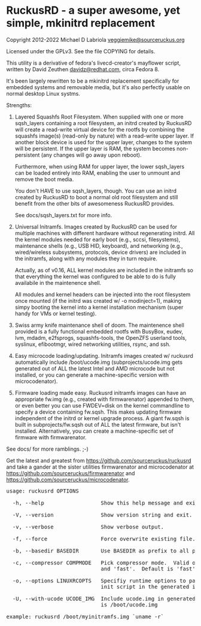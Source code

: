 RuckusRD - a super awesome, yet simple, mkinitrd replacement
============================================================

Copyright 2012-2022 Michael D Labriola <veggiemike@sourceruckus.org>

Licensed under the GPLv3. See the file COPYING for details. 

This utility is a derivative of fedora's livecd-creator's mayflower script,
written by David Zeuthen <davidz@redhat.com>, circa Fedora 8.

It's been largely rewritten to be a mkinitrd replacement specifically for
embedded systems and removable media, but it's also perfectly usable on normal
desktop Linux systms.


Strengths:

 1.  Layered Squashfs Root Filesystem.  When supplied with one or more
     sqsh_layers containing a root filesystem, an initrd created by RuckusRD
     will create a read-write virtual device for the rootfs by combining the
     squashfs image(s) (read-only by nature) with a read-write upper layer.  If
     another block device is used for the upper layer, changes to the system
     will be persistent.  If the upper layer is RAM, the system becomes
     non-persistent (any changes will go away upon reboot).
     
     Furthermore, when using RAM for upper layer, the lower sqsh_layers can be
     loaded entirely into RAM, enabling the user to unmount and remove the boot
     media.

     You don't HAVE to use sqsh_layers, though.  You can use an initrd created
     by RuckusRD to boot a normal old root filesystem and still benefit from
     the other bits of awesomeness RuckusRD provides.

     See docs/sqsh_layers.txt for more info.

 2.  Universal Initramfs.  Images created by RuckusRD can be used for multiple
     machines with different hardware without regenerating initrd.  All the
     kernel modules needed for early boot (e.g., sccsi, filesystems),
     maintenance shells (e.g., USB HID, keyboard), and networking (e.g.,
     wired/wireless subsystems, protocols, device drivers) are included in the
     initramfs, along with any modules they in turn require.

     Actually, as of v0.16, ALL kernel modules are included in the initramfs so
     that everything the kernel was configured to be able to do is fully
     availabile in the maintenence shell.

     All modules and kernel headers can be injected into the root filesystem
     once mounted (if the initrd was created w/ -o modinject=1), making simpy
     booting the kernel into a kernel installation mechanism (super handy for
     VMs or kernel testing).

 3.  Swiss army knife maintenance shell of doom.  The maintenence shell
     provided is a fully functional embedded rootfs with BusyBox, eudev, lvm,
     mdadm, e2fsprogs, squashfs-tools, the OpenZFS userland tools, syslinux,
     efibootmgr, wired networking utilities, rsync, and ssh.

 4.  Easy microcode loading/updating.  Initramfs images created w/ ruckusrd
     automatically include /boot/ucode.img (subprojects/ucode.img gets
     generated out of ALL the latest Intel and AMD microcode but not installed,
     or you can generate a machine-specific version with microcodenator).

 5.  Firmware loading made easy.  Ruckusrd initramfs images can have an
     appropriate fw.img (e.g., created with firmwarenator) appended to them, or
     even better you can use FWDEV=disk on the kernel commandline to specify a
     device containing fw.sqsh.  This makes updating firmware independent of
     the initrd or kernel upgrade process.  A giant fw.sqsh is built in
     subprojects/fw.sqsh out of ALL the latest firmware, but isn't installed.
     Alternatively, you can create a machine-specific set of firmware with
     firmwarenator.

See docs/ for more ramblings.  ;-)

Get the latest and greatest from https://github.com/sourceruckus/ruckusrd and
take a gander at the sister utilities firmwarenator and microcodenator at
https://github.com/sourceruckus/firmwarenator and
https://github.com/sourceruckus/microcodenator.


<pre>
usage: ruckusrd OPTIONS <out-initrd-image> <kernel-version>

  -h, --help                  Show this help message and exit.

  -V, --version               Show version string and exit.

  -v, --verbose               Show verbose output.

  -f, --force                 Force overwrite existing file.

  -b, --basedir BASEDIR       Use BASEDIR as prefix to all paths.

  -c, --compressor COMPMODE   Pick compressor mode.  Valid options are 'best'
                              and 'fast'.  Default is 'fast'.

  -o, --options LINUXRCOPTS   Specifiy runtime options to pass to the linuxrc
                              init script in the generated initramfs.

  -U, --with-ucode UCODE_IMG  Include ucode.img in generated initramfs.  Default
                              is /boot/ucode.img

example: ruckusrd /boot/myinitramfs.img `uname -r`
</pre>
